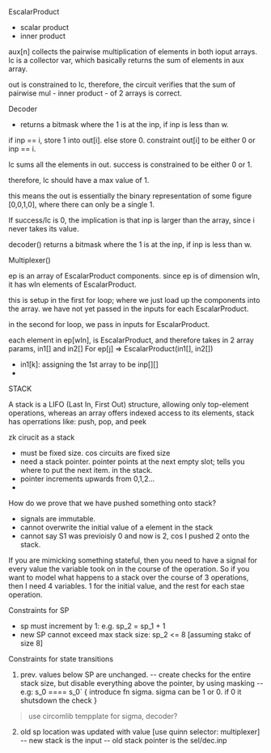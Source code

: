 EscalarProduct
- scalar product
- inner product 


aux[n] collects the pairwise multiplication of elements in both ioput arrays.
lc is a collector var, which basically returns the sum of elements in aux array.

out is constrained to lc, therefore, the circuit verifies that the sum of pairwise mul - inner product - of 2 arrays is correct. 


Decoder 
- returns a bitmask where the 1 is at the inp, if inp is less than w. 

if inp == i, store 1 into out[i]. else store 0.
constraint out[i] to be either 0 or inp == i.

lc sums all the elements in out. 
success is constrained to be either 0 or 1.

therefore, lc should have a max value of 1.

this means the out is essentially the binary representation of some figure [0,0,1,0],
 where there can only be a single 1.


If success/lc is 0, the implication is that inp is larger than the array, since i never takes its value.

decoder() returns a bitmask where the 1 is at the inp, if inp is less than w. 


Multiplexer()


ep is an array of EscalarProduct components.
since ep is of dimension wIn, it has wIn elements of EscalarProduct.

this is setup in the first for loop; where we just load up the components into the array.
we have not yet passed in the inputs for each EscalarProduct.

in the second for loop, we pass in inputs for EscalarProduct.

each element in ep[wIn], is EscalarProduct, and therefore takes in 2 array params, in1[] and in2[]
For ep[j] => EscalarProduct(in1[], in2[])
- in1[k]: assigning the 1st array to be inp[][]
- 


STACK

A stack is a LIFO (Last In, First Out) structure, allowing only top-element operations, whereas an array offers indexed access to its elements,
stack has operrations like: push, pop, and peek

zk cirucit as a stack
- must be fixed size. cos circuits are fixed size
- need a stack pointer. pointer points at the next empty slot; tells you where to put the next item. in the stack.
- pointer increments upwards from 0,1,2...
- 

How do we prove that we have pushed something onto stack?
- signals are immutable. 
- cannot overwrite the initial value of a element in the stack
- cannot say S1 was previoisly 0 and now is 2, cos I pushed 2 onto the stack.

If you are mimicking something stateful, then you need to have a signal for every value the variable took on in the course of the operation.
So if you want to model what happens to a stack over the course of 3 operations, then I need 4 variables. 1 for the initial value, and the rest for each stae operation.

Constraints for SP
- sp must increment by 1: e.g. sp_2 = sp_1 + 1
- new SP cannot exceed max stack size: sp_2 <= 8  [assuming stakc of size 8]

Constraints for state transitions
1) prev. values below SP are unchanged.
-- create checks for the entire stack size, but disable everything above the pointer, by using masking
-- e.g: s_0 ==== s_0` { introduce fn sigma. sigma can be 1 or 0. if 0 it shutsdown the check }  
> use circomlib tempplate for sigma, decoder?

2) old sp location was updated with value [use quinn selector: multiplexer]
-- new stack is the input
-- old stack pointer is the sel/dec.inp
